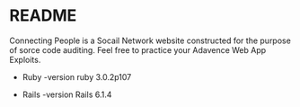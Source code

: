 # README

Connecting People is a Socail Network website constructed for the purpose of sorce code auditing. Feel free to practice your Adavence Web App Exploits.


* Ruby -version
  ruby 3.0.2p107 

* Rails -version 
  Rails 6.1.4
